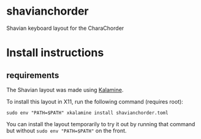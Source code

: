 # shavianchorder
Shavian keyboard layout for the CharaChorder


# Install instructions

## requirements
The Shavian layout was made using [Kalamine](https://github.com/OneDeadKey/kalamine).

To install this layout in X11, run the following command (requires root):
```
sudo env "PATH=$PATH" xkalamine install shavianchorder.toml
```

You can install the layout temporarily to try it out by running that command but without `sudo env "PATH=$PATH"` on the front.

